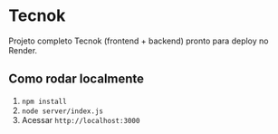 # Tecnok

Projeto completo Tecnok (frontend + backend) pronto para deploy no Render.

## Como rodar localmente

1. `npm install`
2. `node server/index.js`
3. Acessar `http://localhost:3000`
